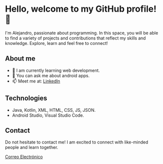 # Hello, welcome to my GitHub profile! 👋

I'm Alejandro, passionate about programming. In this space, you will be able to find a variety of projects and contributions that reflect my skills and knowledge. Explore, learn and feel free to connect!

## About me

- 🌱 I am currently learning web development.
- 💬 You can ask me about android apps.
- 📫 Meet me at: [LinkedIn](https://www.linkedin.com/in/davidalejandroherrera/)

## Technologies

- Java, Kotlin, XML, HTML, CSS, JS, JSON.
- Android Studio, Visual Studio Code.

## Contact

Do not hesitate to contact me! I am excited to connect with like-minded people and learn together.

[Correo Electrónico](mailto:alejandromarmilich@gmail.com)
